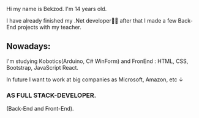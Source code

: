 <p>Hi my name is Bekzod. I'm 14 years old.</p>
<p>I have already finished my .Net developer🧑‍💻 after that I made a few Back-End projects with my teacher.</p>
<p><h2>Nowadays:</h2> I'm studying Кobotics(Arduino, C# WinForm) and FronEnd : HTML, CSS, Bootstrap, JavaScript React.</p>
<p>In future I want to work at big companies as Microsoft, Amazon, <epam> etc ↓</p><h3>AS FULL STACK-DEVELOPER.</h3>(Back-End and Front-End).

<!---
bekzod28072009/bekzod28072009 is a ✨ special ✨ repository because its `README.md` (this file) appears on your GitHub profile.
You can click the Preview link to take a look at your changes.
--->
